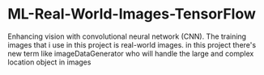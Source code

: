 # ML-Real-World-Images-TensorFlow
Enhancing vision with convolutional neural network (CNN). The training images that i use in this project is real-world images. in this project there's new term like imageDataGenerator who will handle the large and complex location object in images
